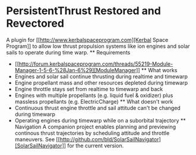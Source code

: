 # PersistentThrust Restored and Revectored 
A plugin for [[http://www.kerbalspaceprogram.com][Kerbal Space Program]] to allow low thrust propulsion
systems like ion engines and solar sails to operate during time warp.
** Requirements
- [[http://forum.kerbalspaceprogram.com/threads/55219-Module-Manager-1-5-6-%28Jan-6%29][ModuleManager]]
** What works
- Engines and solar sail continue thrusting during realtime and timewarp
- Engine propellant mass and other resources depleted during timewarp
- Engine throttle stays set from realtime to timewarp and back
- Engines with multiple propellants (e.g. liquid fuel & oxidizer) plus
  massless propellants (e.g. ElectricCharge)
** What doesn't work
- Continuous thrust engine throttle and sail attitude can't be changed during timewarp
- Operating engines during timewarp while on a suborbital trajectory
** Navigation
A companion project enables planning and previewing continous thrust
trajectories by scheduling attitude and throttle maneuvers. See
[[http://github.com/bld/SolarSailNavigator][SolarSailNavigator]] for the current version.
